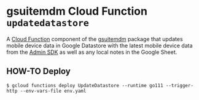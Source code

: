 # gsuitemdm Cloud Function `updatedatastore` #

A [Cloud Function](https://cloud.google.com/functions/) component of the [gsuitemdm](https://github.com/rickt/gsuitemdm) package that updates mobile device data in Google Datastore with the latest mobile device data from the [Admin SDK](https://developers.google.com/admin-sdk) as well as any local notes in the Google Sheet. 

## HOW-TO Deploy ##
`$ gcloud functions deploy UpdateDatastore --runtime go111 --trigger-http --env-vars-file env.yaml`


